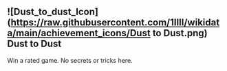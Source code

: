 ## ![Dust_to_dust_Icon](https://raw.githubusercontent.com/1IlIl/wikidata/main/achievement_icons/Dust to Dust.png) Dust to Dust





Win a rated game. No secrets or tricks here.

